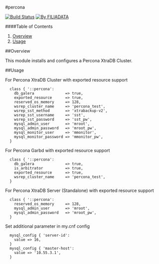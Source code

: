 #percona

[![Build Status](https://img.shields.io/travis/FILIADATAGmbH/puppet-percona/master.svg)](https://travis-ci.org/FILIADATAGmbH/puppet-percona)
[![By FILIADATA](https://img.shields.io/badge/by-filiadata-fb7047.svg)](https://www.dm.de/de_homepage/arbeiten-und-lernen/arbeiten_bei_uns/arbeiten_bei_filiadata/)

####Table of Contents

1. [Overview](#overview)
2. [Usage](#usage)

##Overview

This module installs and configures a Percona XtraDB Cluster.

##Usage

For Percona XtraDB Cluster with exported resource support

```puppet
  class { '::percona':
    db_galera              => true,
    exported_resource      => true,
    reserved_os_memory     => 128,
    wsrep_cluster_name     => 'percona_test',
    wsrep_sst_method       => 'xtrabackup-v2',
    wsrep_sst_username     => 'sst',
    wsrep_sst_password     => 'sst_pw',
    mysql_admin_user       => 'mroot',
    mysql_admin_password   => 'mroot_pw',
    mysql_monitor_user     => 'mmonitor',
    mysql_monitor_password => 'mmonitor_pw',
  }
```

For Percona Garbd with exported resource support

```puppet
  class { '::percona':
    db_galera              => true,
    is_arbitrator          => true,
    exported_resource      => true,
    wsrep_cluster_name     => 'percona_test',
  }
```

For Percona XtraDB Server (Standalone) with exported resource support

```puppet
  class { '::percona':
    reserved_os_memory     => 128,
    mysql_admin_user       => 'mroot',
    mysql_admin_password   => 'mroot_pw',
  }
```

Set additional parameter in my.cnf config

```puppet
  mysql_config { 'server-id':
    value => 16,
  }
  mysql_config { 'master-host':
    value => '10.55.3.1',
  }
```
